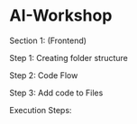 # AI-Workshop

Section 1: (Frontend)

Step 1: Creating folder structure

Step 2: Code Flow

Step 3: Add code to Files

Execution Steps:
